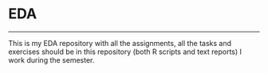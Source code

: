 # EDA
-----------------------------
This is my EDA repository with all the assignments, all the tasks and exercises should be in this repository (both R scripts and text reports) I work during the semester.
